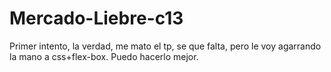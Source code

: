 # Mercado-Liebre-c13
Primer intento, la verdad, me mato el tp, se que falta, pero le voy agarrando la mano a css+flex-box. Puedo hacerlo mejor.

